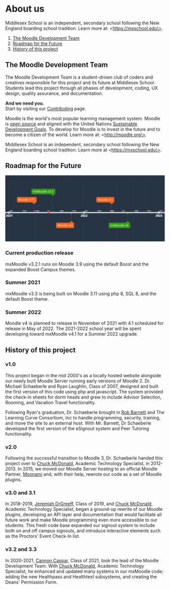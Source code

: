 # About us
Middlesex School is an independent, secondary school following the New England boarding school tradition. Learn more at: \<https://mxschool.edu\>.

1. [The Moodle Development Team](#team)
2. [Roadmap for the Future](#map)
3. [History of this project](#history)

<a name="team"></a>
## The Moodle Development Team
The Moodle Development Team is a student-driven club of coders and creatives responsible for this project and its future at Middlesex School. Students lead this project through all phases of development, coding, UX design, quality assurance, and documentation.

**And we need you.** \
Start by visiting our [Contributing](docs/CONTRIBUTING.md) page.

Moodle is the world's most popular learning management system. Moodle is [open source](https://en.wikipedia.org/wiki/Open_source) and aligned with the United Nations [Sustainable Development Goals](https://www.un.org/sustainabledevelopment/). To develop for Moodle is to invest in the future and to become a citizen of the world. Learn more at: \<http://moodle.org\>.

Middlesex School is an independent, secondary school following the New England boarding school tradition. Learn more at \<https://mxschool.edu\>.

<a name="map"></a>
## Roadmap for the Future
![Road Map for mxMoodle](assets/roadmap.png)

### Current production release
mxMoodle v3.2.1 runs on Moodle 3.9 using the default Boost and the expanded Boost Campus themes.

### Summer 2021
mxMoodle v3.3 is being built on Moodle 3.11 using php 8, SQL 8, and the default Boost theme.

### Summer 2022
Moodle v4 is planned to release in November of 2021 with 4.1 scheduled for release in May of 2022.
The 2021-2022 school year will be spent developing toward mxMoodle v4.1 for a Summer 2022 upgrade.

<a name="history"></a>
## History of this project
### v1.0
This project began in the mid 2000's as a locally hosted website alongside our newly built Moodle Server running early versions of Moodle 2. Dr. Michael Schaeberle and Ryan Laughlin, Class of 2007, designed and built the first version of this code using php and javascript. The system provided the check-in sheets for dorm heads and grew to include Advisor Selection, Rooming, and Vacation Travel functionality.

Following Ryan's graduation, Dr. Schaeberle brought in [Rob Barnett](https://www.linkedin.com/in/rob-barnett-81b7638/) and The Learning Curve Consortium, Inc to handle programming, security, training, and move the site to an external host. With Mr. Barnett, Dr Schaeberle developed the first version of the eSignout system and Peer Tutoring functionality.

### v2.0
Following the successful transition to Moodle 3, Dr. Schaeberle handed this project over to [Chuck McDonald](https://github.com/MXchuck), Academic Technology Specialist, in 2012-2013. In 2015, we moved our Moodle Server hosting to an official Moodle Partner, [Moonami](https://www.moonami.com) and, with their help, rewrote our code as a set of Moodle plugins.

### v3.0 and 3.1
In 2018-2019, [Jeremiah DrGreeff](https://github.com/jrdegreeff), Class of 2019, and [Chuck McDonald](https://github.com/MXchuck), Academic Technology Specialist, began a ground-up rewrite of our Moodle plugins, developing an API layer and documentation that would facilitate all future work and make Moodle programming even more accessible to our students. This fresh code base expanded our signout system to include both on and off campus signouts, and introduce interactive elements such as the Proctors' Event Check-In list.

### v3.2 and 3.3
In 2020-2021, [Cannon Caspar](https://github.com/Cannon544), Class of 2021, took the lead of the Moodle Development Team. With [Chuck McDonald](https://github.com/MXchuck), Academic Technology Specialist, he enhanced and updated many systems in our mxMoodle code; adding the new Healthpass and Healthtest subsystems, and creating the Deans' Permission Form.
